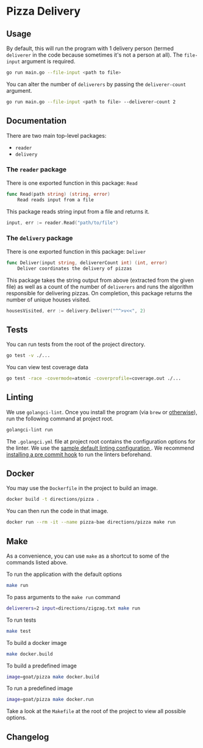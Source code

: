 # Pizza Delivery

## Usage

By default, this will run the program with 1 delivery person (termed `deliverer` in the code because sometimes it's not a person at all). The `file-input` argument is required.
```bash
go run main.go --file-input <path to file>
```

You can alter the number of `deliverers` by passing the `deliverer-count` argument.
```bash
go run main.go --file-input <path to file> --deliverer-count 2
```

## Documentation

There are two main top-level packages:
- `reader`
- `delivery`

### The `reader` package

There is one exported function in this package: `Read`

```go
func Read(path string) (string, error)
    Read reads input from a file
```

This package reads string input from a file and returns it.

```go
input, err := reader.Read("path/to/file")
```

### The `delivery` package

There is one exported function in this package: `Deliver`

```go
func Deliver(input string, delivererCount int) (int, error)
    Deliver coordinates the delivery of pizzas
```

This package takes the string output from above (extracted from the given file) as well as a count of the number of `deliverers` and runs the algorithm responsible for delivering pizzas. On completion, this package returns the number of unique houses visited.

```go
housesVisited, err := delivery.Deliver("^^>v<<", 2)
```

## Tests

You can run tests from the root of the project directory.
```bash
go test -v ./...
```

You can view test coverage data
```bash
go test -race -covermode=atomic -coverprofile=coverage.out ./...
```

## Linting

We use `golangci-lint`. Once you install the program (via `brew` or [otherwise](https://github.com/golangci/golangci-lint#install-golangci-lint)), run the following command at project root.

```bash
golangci-lint run
```
The `.golangci.yml` file at project root contains the configuration options for the linter. We use the [sample default linting configuration
](https://raw.githubusercontent.com/golangci/golangci-lint/master/.golangci.yml). We recommend [installing a pre commit hook](https://freshman.tech/linting-golang/#setting-up-a-pre-commit-hook) to run the linters beforehand.

## Docker

You may use the `Dockerfile` in the project to build an image.

```bash
docker build -t directions/pizza .
```

You can then run the code in that image.

```bash
docker run --rm -it --name pizza-bae directions/pizza make run
```

## Make

As a convenience, you can use `make` as a shortcut to some of the commands listed above.

To run the application with the default options

```bash
make run
```

To pass arguments to the `make run` command

```bash
deliverers=2 input=directions/zigzag.txt make run
```

To run tests
```bash
make test
```

To build a docker image

```bash
make docker.build
```

To build a predefined image
```bash
image=goat/pizza make docker.build
```

To run a predefined image
```bash
image=goat/pizza make docker.run
```

Take a look at the `Makefile` at the root of the project to view all possible options.

## Changelog
